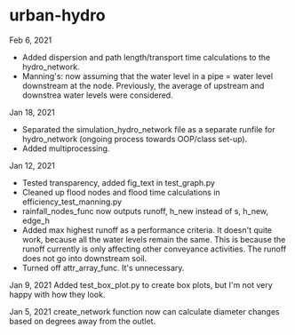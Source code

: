 # urban-hydro 
Feb 6, 2021
- Added dispersion and path length/transport time calculations to the hydro_network. 
- Manning's: now assuming that the water level in a pipe = water level downstream at the node. 
Previously, the average of upstream and downstrea water levels were considered.

Jan 18, 2021
- Separated the simulation_hydro_network file as a separate runfile for hydro_network (ongoing 
process towards OOP/class set-up).
- Added multiprocessing.

Jan 12, 2021
- Tested transparency, added fig_text in test_graph.py
- Cleaned up flood nodes and flood time calculations in efficiency_test_manning.py
- rainfall_nodes_func now outputs runoff, h_new instead of s, h_new, edge_h
- Added max highest runoff as a performance criteria. It doesn't quite work, because all the water levels remain the same.
This is because the runoff currently is only affecting other conveyance activities. The runoff does not go into downstream
soil. 
- Turned off attr_array_func. It's unnecessary.

Jan 9, 2021
Added test_box_plot.py to create box plots, but I'm not very happy with how they look. 

Jan 5, 2021
create_network function now can calculate diameter changes based on degrees away from the outlet.
